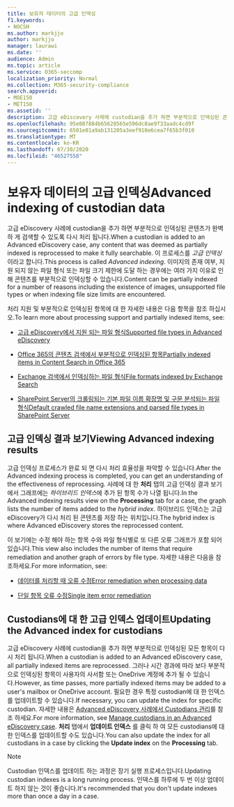 ```yaml
---
title: 보유자 데이터의 고급 인덱싱
f1.keywords:
- NOCSH
ms.author: markjjo
author: markjjo
manager: laurawi
ms.date: ''
audience: Admin
ms.topic: article
ms.service: O365-seccomp
localization_priority: Normal
ms.collection: M365-security-compliance
search.appverid:
- MOE150
- MET150
ms.assetid: ''
description: 고급 eDiscovery 사례에 custodian을 추가 하면 부분적으로 인덱싱된 콘텐츠가 완벽 하 게 검색할 수 있도록 다시 처리 됩니다.
ms.openlocfilehash: 95e087884b65628565e596dc8ae9f33aadc4cd9f
ms.sourcegitcommit: 6501e01a9ab131205a3eef910e6cea7f65b3f010
ms.translationtype: MT
ms.contentlocale: ko-KR
ms.lasthandoff: 07/30/2020
ms.locfileid: "46527558"
---
```

# <a name="advanced-indexing-of-custodian-data"></a><span data-ttu-id="0d1aa-103">보유자 데이터의 고급 인덱싱</span><span class="sxs-lookup"><span data-stu-id="0d1aa-103">Advanced indexing of custodian data</span></span>

<span data-ttu-id="0d1aa-104">고급 eDiscovery 사례에 custodian을 추가 하면 부분적으로 인덱싱된 콘텐츠가 완벽 하 게 검색할 수 있도록 다시 처리 됩니다.</span><span class="sxs-lookup"><span data-stu-id="0d1aa-104">When a custodian is added to an Advanced eDiscovery case, any content that was deemed as partially indexed is reprocessed to make it fully searchable.</span></span>  <span data-ttu-id="0d1aa-105">이 프로세스를 *고급 인덱싱*이라고 합니다.</span><span class="sxs-lookup"><span data-stu-id="0d1aa-105">This process is called *Advanced indexing*.</span></span> <span data-ttu-id="0d1aa-106">이미지의 존재 여부, 지원 되지 않는 파일 형식 또는 파일 크기 제한에 도달 하는 경우에는 여러 가지 이유로 인해 콘텐츠를 부분적으로 인덱싱할 수 있습니다.</span><span class="sxs-lookup"><span data-stu-id="0d1aa-106">Content can be partially indexed for a number of reasons including the existence of images, unsupported file types or when indexing file size limits are encountered.</span></span>

<span data-ttu-id="0d1aa-107">처리 지원 및 부분적으로 인덱싱된 항목에 대 한 자세한 내용은 다음 항목을 참조 하십시오.</span><span class="sxs-lookup"><span data-stu-id="0d1aa-107">To learn more about processing support and partially indexed items, see:</span></span>

- [<span data-ttu-id="0d1aa-108">고급 eDiscovery에서 지원 되는 파일 형식</span><span class="sxs-lookup"><span data-stu-id="0d1aa-108">Supported file types in Advanced eDiscovery</span></span>](supported-filetypes-ediscovery20.md)

- [<span data-ttu-id="0d1aa-109">Office 365의 콘텐츠 검색에서 부분적으로 인덱싱된 항목</span><span class="sxs-lookup"><span data-stu-id="0d1aa-109">Partially indexed items in Content Search in Office 365</span></span>](partially-indexed-items-in-content-search.md)

- [<span data-ttu-id="0d1aa-110">Exchange 검색에서 인덱싱하는 파일 형식</span><span class="sxs-lookup"><span data-stu-id="0d1aa-110">File formats indexed by Exchange Search</span></span>](https://docs.microsoft.com/exchange/file-formats-indexed-by-exchange-search-exchange-2013-help)

- [<span data-ttu-id="0d1aa-111">SharePoint Server의 크롤링되는 기본 파일 이름 확장명 및 구문 분석되는 파일 형식</span><span class="sxs-lookup"><span data-stu-id="0d1aa-111">Default crawled file name extensions and parsed file types in SharePoint Server</span></span>](https://docs.microsoft.com/SharePoint/technical-reference/default-crawled-file-name-extensions-and-parsed-file-types)

## <a name="viewing-advanced-indexing-results"></a><span data-ttu-id="0d1aa-112">고급 인덱싱 결과 보기</span><span class="sxs-lookup"><span data-stu-id="0d1aa-112">Viewing Advanced indexing results</span></span>

<span data-ttu-id="0d1aa-113">고급 인덱싱 프로세스가 완료 되 면 다시 처리 효율성을 파악할 수 있습니다.</span><span class="sxs-lookup"><span data-stu-id="0d1aa-113">After the Advanced indexing process is completed, you can get an understanding of the effectiveness of reprocessing.</span></span>  <span data-ttu-id="0d1aa-114">사례에 대 한 **처리** 탭의 고급 인덱싱 결과 보기에서 그래프에는 *하이브리드 인덱스*에 추가 된 항목 수가 나열 됩니다.</span><span class="sxs-lookup"><span data-stu-id="0d1aa-114">In the Advanced indexing results view on the **Processing** tab for a case, the graph lists the number of items added to the *hybrid index*.</span></span>  <span data-ttu-id="0d1aa-115">하이브리드 인덱스는 고급 eDiscovery가 다시 처리 된 콘텐츠를 저장 하는 위치입니다.</span><span class="sxs-lookup"><span data-stu-id="0d1aa-115">The hybrid index is where Advanced eDiscovery stores the reprocessed content.</span></span>

<span data-ttu-id="0d1aa-116">이 보기에는 수정 해야 하는 항목 수와 파일 형식별로 또 다른 오류 그래프가 포함 되어 있습니다.</span><span class="sxs-lookup"><span data-stu-id="0d1aa-116">This view  also includes the number of items that require remediation and another graph of errors by file type.</span></span> <span data-ttu-id="0d1aa-117">자세한 내용은 다음을 참조하세요.</span><span class="sxs-lookup"><span data-stu-id="0d1aa-117">For more information, see:</span></span>

- [<span data-ttu-id="0d1aa-118">데이터를 처리할 때 오류 수정</span><span class="sxs-lookup"><span data-stu-id="0d1aa-118">Error remediation when processing data</span></span>](error-remediation.md)

- [<span data-ttu-id="0d1aa-119">단일 항목 오류 수정</span><span class="sxs-lookup"><span data-stu-id="0d1aa-119">Single item error remediation</span></span>](single-item-error-remediation.md)

## <a name="updating-the-advanced-index-for-custodians"></a><span data-ttu-id="0d1aa-120">Custodians에 대 한 고급 인덱스 업데이트</span><span class="sxs-lookup"><span data-stu-id="0d1aa-120">Updating the Advanced index for custodians</span></span>

<span data-ttu-id="0d1aa-121">고급 eDiscovery 사례에 custodian을 추가 하면 부분적으로 인덱싱된 모든 항목이 다시 처리 됩니다.</span><span class="sxs-lookup"><span data-stu-id="0d1aa-121">When a custodian is added to an Advanced eDiscovery case, all partially indexed items are reprocessed.</span></span> <span data-ttu-id="0d1aa-122">그러나 시간 경과에 따라 보다 부분적으로 인덱싱된 항목이 사용자의 사서함 또는 OneDrive 계정에 추가 될 수 있습니다.</span><span class="sxs-lookup"><span data-stu-id="0d1aa-122">However, as time passes, more partially indexed items may be added to a user's mailbox or OneDrive account.</span></span>  <span data-ttu-id="0d1aa-123">필요한 경우 특정 custodian에 대 한 인덱스를 업데이트할 수 있습니다.</span><span class="sxs-lookup"><span data-stu-id="0d1aa-123">If necessary, you can update the index for specific custodian.</span></span> <span data-ttu-id="0d1aa-124">자세한 내용은 [Advanced eDiscovery 사례에서 Custodians 관리](manage-new-custodians.md#re-index-custodian-data)를 참조 하세요.</span><span class="sxs-lookup"><span data-stu-id="0d1aa-124">For more information, see [Manage custodians in an Advanced eDiscovery case](manage-new-custodians.md#re-index-custodian-data).</span></span> <span data-ttu-id="0d1aa-125">**처리** 탭에서 **업데이트 인덱스** 를 클릭 하 여 모든 custodians에 대 한 인덱스를 업데이트할 수도 있습니다.</span><span class="sxs-lookup"><span data-stu-id="0d1aa-125">You can also update the index for all custodians in a case by clicking the **Update index** on the **Processing** tab.</span></span>

> [!NOTE]
> <span data-ttu-id="0d1aa-126">Custodian 인덱스를 업데이트 하는 과정은 장기 실행 프로세스입니다.</span><span class="sxs-lookup"><span data-stu-id="0d1aa-126">Updating custodian indexes is a long running process.</span></span> <span data-ttu-id="0d1aa-127">인덱스를 하루에 두 번 이상 업데이트 하지 않는 것이 좋습니다.</span><span class="sxs-lookup"><span data-stu-id="0d1aa-127">It's recommended that you don't update indexes more than once a day in a case.</span></span>
